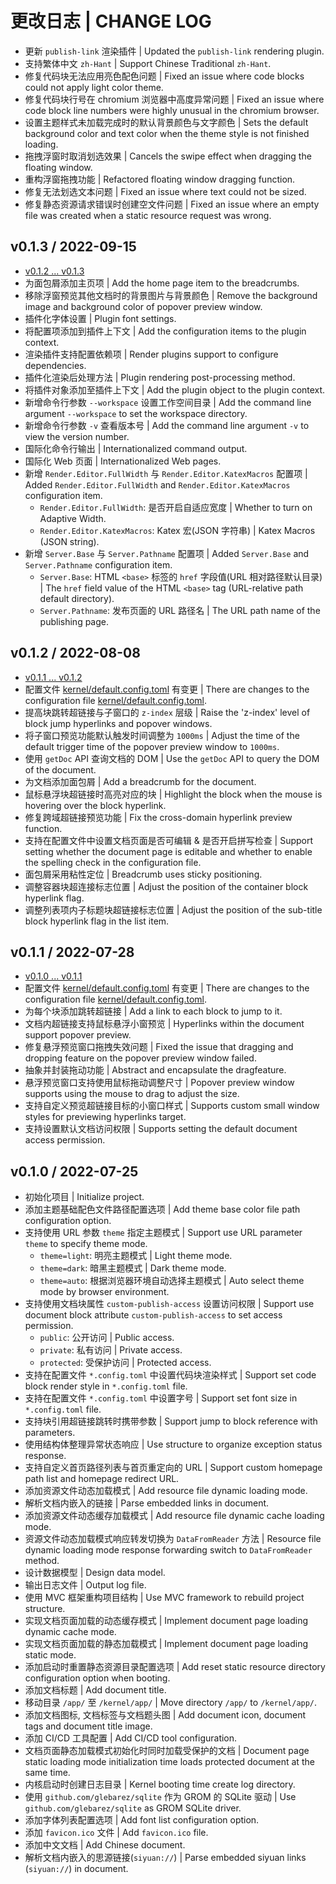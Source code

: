 # 更改日志 | CHANGE LOG

- 更新 `publish-link` 渲染插件 | Updated the `publish-link` rendering plugin.
- 支持繁体中文 `zh-Hant` | Support Chinese Traditional `zh-Hant`.
- 修复代码块无法应用亮色配色问题 | Fixed an issue where code blocks could not apply light color theme.
- 修复代码块行号在 chromium 浏览器中高度异常问题 | Fixed an issue where code block line numbers were highly unusual in the chromium browser.
- 设置主题样式未加载完成时的默认背景颜色与文字颜色 | Sets the default background color and text color when the theme style is not finished loading.
- 拖拽浮窗时取消划选效果 | Cancels the swipe effect when dragging the floating window.
- 重构浮窗拖拽功能 | Refactored floating window dragging function.
- 修复无法划选文本问题 | Fixed an issue where text could not be sized.
- 修复静态资源请求错误时创建空文件问题 | Fixed an issue where an empty file was created when a static resource request was wrong.

## v0.1.3 / 2022-09-15

- [v0.1.2 ... v0.1.3](https:///github.com/Zuoqiu-Yingyi/siyuan-publish/compare/v0.1.2...v0.1.3)
- 为面包屑添加主页项 | Add the home page item to the breadcrumbs.
- 移除浮窗预览其他文档时的背景图片与背景颜色 | Remove the background image and background color of popover preview window.
- 插件化字体设置 | Plugin font settings.
- 将配置项添加到插件上下文 | Add the configuration items to the plugin context.
- 渲染插件支持配置依赖项 | Render plugins support to configure dependencies.
- 插件化渲染后处理方法 | Plugin rendering post-processing method.
- 将插件对象添加至插件上下文 | Add the plugin object to the plugin context.
- 新增命令行参数 `--workspace` 设置工作空间目录 | Add the command line argument `--workspace` to set the workspace directory.
- 新增命令行参数 `-v` 查看版本号 | Add the command line argument `-v` to view the version number.
- 国际化命令行输出 | Internationalized command output.
- 国际化 Web 页面 | Internationalized Web pages.
- 新增 `Render.Editor.FullWidth` 与 `Render.Editor.KatexMacros` 配置项 | Added `Render.Editor.FullWidth` and `Render.Editor.KatexMacros` configuration item.
  - `Render.Editor.FullWidth`: 是否开启自适应宽度 | Whether to turn on Adaptive Width.
  - `Render.Editor.KatexMacros`: Katex 宏(JSON 字符串) | Katex Macros (JSON string).
- 新增 `Server.Base` 与 `Server.Pathname` 配置项 | Added `Server.Base` and `Server.Pathname` configuration item.
  - `Server.Base`: HTML `<base>` 标签的 `href` 字段值(URL 相对路径默认目录) | The `href` field value of the HTML `<base>` tag (URL-relative path default directory).
  - `Server.Pathname`: 发布页面的 URL 路径名 | The URL path name of the publishing page.

## v0.1.2 / 2022-08-08

- [v0.1.1 ... v0.1.2](https:///github.com/Zuoqiu-Yingyi/siyuan-publish/compare/v0.1.1...v0.1.2)
- 配置文件 [kernel/default.config.toml](https://github.com/Zuoqiu-Yingyi/siyuan-publish/compare/v0.1.1...v0.1.2#diff-a2009bcf0ab7d03e622ce6e64f71a7cf631de7f47db071364f2f41a93544c098) 有变更 | There are changes to the configuration file [kernel/default.config.toml](https://github.com/Zuoqiu-Yingyi/siyuan-publish/compare/v0.1.1...v0.1.2#diff-a2009bcf0ab7d03e622ce6e64f71a7cf631de7f47db071364f2f41a93544c098).
- 提高块跳转超链接与子窗口的 `z-index` 层级 | Raise the 'z-index' level of block jump hyperlinks and popover windows.
- 将子窗口预览功能默认触发时间调整为 `1000ms` | Adjust the time of the default trigger time of the popover preview window to `1000ms`.
- 使用 `getDoc` API 查询文档的 DOM | Use the `getDoc` API to query the DOM of the document.
- 为文档添加面包屑 | Add a breadcrumb for the document.
- 鼠标悬浮块超链接时高亮对应的块 | Highlight the block when the mouse is hovering over the block hyperlink.
- 修复跨域超链接预览功能 | Fix the cross-domain hyperlink preview function.
- 支持在配置文件中设置文档页面是否可编辑 & 是否开启拼写检查 | Support setting whether the document page is editable and whether to enable the spelling check in the configuration file.
- 面包屑采用粘性定位 | Breadcrumb uses sticky positioning.
- 调整容器块超连接标志位置 | Adjust the position of the container block hyperlink flag.
- 调整列表项内子标题块超链接标志位置 | Adjust the position of the sub-title block hyperlink flag in the list item.

## v0.1.1 / 2022-07-28

- [v0.1.0 ... v0.1.1](https:///github.com/Zuoqiu-Yingyi/siyuan-publish/compare/v0.1.0...v0.1.1)
- 配置文件 [kernel/default.config.toml](https://github.com/Zuoqiu-Yingyi/siyuan-publish/compare/v0.1.0...v0.1.1#diff-a2009bcf0ab7d03e622ce6e64f71a7cf631de7f47db071364f2f41a93544c098) 有变更 | There are changes to the configuration file [kernel/default.config.toml](https://github.com/Zuoqiu-Yingyi/siyuan-publish/compare/v0.1.0...v0.1.1#diff-a2009bcf0ab7d03e622ce6e64f71a7cf631de7f47db071364f2f41a93544c098).
- 为每个块添加跳转超链接 | Add a link to each block to jump to it.
- 文档内超链接支持鼠标悬浮小窗预览 | Hyperlinks within the document support popover preview.
- 修复悬浮预览窗口拖拽失效问题 | Fixed the issue that dragging and dropping feature on the popover preview window failed.
- 抽象并封装拖动功能 | Abstract and encapsulate the dragfeature.
- 悬浮预览窗口支持使用鼠标拖动调整尺寸 | Popover preview window supports using the mouse to drag to adjust the size.
- 支持自定义预览超链接目标的小窗口样式 | Supports custom small window styles for previewing hyperlinks target.
- 支持设置默认文档访问权限 | Supports setting the default document access permission.

## v0.1.0 / 2022-07-25

- 初始化项目 | Initialize project.
- 添加主题基础配色文件路径配置选项 | Add theme base color file path configuration option.
- 支持使用 URL 参数 `theme` 指定主题模式 | Support use URL parameter `theme` to specify theme mode.
  - `theme=light`: 明亮主题模式 | Light theme mode.
  - `theme=dark`: 暗黑主题模式 | Dark theme mode.
  - `theme=auto`: 根据浏览器环境自动选择主题模式 | Auto select theme mode by browser environment.
- 支持使用文档块属性 `custom-publish-access` 设置访问权限 | Support use document block attribute `custom-publish-access` to set access permission.
  - `public`: 公开访问 | Public access.
  - `private`: 私有访问 | Private access.
  - `protected`: 受保护访问 | Protected access.
- 支持在配置文件 `*.config.toml` 中设置代码块渲染样式 | Support set code block render style in `*.config.toml` file.
- 支持在配置文件 `*.config.toml` 中设置字号 | Support set font size in `*.config.toml` file.
- 支持块引用超链接跳转时携带参数 | Support jump to block reference with parameters.
- 使用结构体整理异常状态响应 | Use structure to organize exception status response.
- 支持自定义首页路径列表与首页重定向的 URL | Support custom homepage path list and homepage redirect URL.
- 添加资源文件动态加载模式 | Add resource file dynamic loading mode.
- 解析文档内嵌入的链接 | Parse embedded links in document.
- 添加资源文件动态缓存加载模式 | Add resource file dynamic cache loading mode.
- 资源文件动态加载模式响应转发切换为 `DataFromReader` 方法 | Resource file dynamic loading mode response forwarding switch to `DataFromReader` method.
- 设计数据模型 | Design data model.
- 输出日志文件 | Output log file.
- 使用 MVC 框架重构项目结构 | Use MVC framework to rebuild project structure.
- 实现文档页面加载的动态缓存模式 | Implement document page loading dynamic cache mode.
- 实现文档页面加载的静态加载模式 | Implement document page loading static mode.
- 添加启动时重置静态资源目录配置选项 | Add reset static resource directory configuration option when booting.
- 添加文档标题 | Add document title.
- 移动目录 `/app/` 至 `/kernel/app/` | Move directory `/app/` to `/kernel/app/`.
- 添加文档图标, 文档标签与文档题头图 | Add document icon, document tags and document title image.
- 添加 CI/CD 工具配置 | Add CI/CD tool configuration.
- 文档页面静态加载模式初始化时同时加载受保护的文档 | Document page static loading mode initialization time loads protected document at the same time.
- 内核启动时创建日志目录 | Kernel booting time create log directory.
- 使用 `github.com/glebarez/sqlite` 作为 GROM 的 SQLite 驱动 | Use `github.com/glebarez/sqlite` as GROM SQLite driver.
- 添加字体列表配置选项 | Add font list configuration option.
- 添加 `favicon.ico` 文件 | Add `favicon.ico` file.
- 添加中文文档 | Add Chinese document.
- 解析文档内嵌入的思源链接(`siyuan://`) | Parse embedded siyuan links (`siyuan://`) in document.
